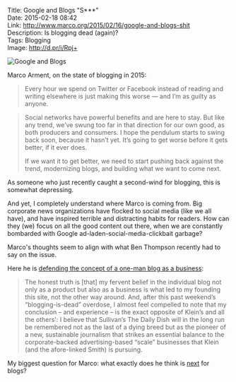 Title: Google and Blogs "S***"  
Date: 2015-02-18 08:42  
Link: http://www.marco.org/2015/02/16/google-and-blogs-shit  
Description: Is blogging dead (again)?  
Tags: Blogging  
Image: http://d.pr/i/Rpj+  

![Google and Blogs][d]

Marco Arment, on the state of blogging in 2015:

> Every hour we spend on Twitter or Facebook instead of reading and writing elsewhere is just making this worse — and I’m as guilty as anyone.

> Social networks have powerful benefits and are here to stay. But like any trend, we’ve swung too far in that direction for our own good, as both producers and consumers. I hope the pendulum starts to swing back soon, because it hasn’t yet. It’s going to get worse before it gets better, if it ever does.
>
> If we want it to get better, we need to start pushing back against the trend, modernizing blogs, and building what we want to come next.

As someone who just recently caught a second-wind for blogging, this is somewhat depressing. 

And yet, I completely understand where Marco is coming from. Big corporate news organizations have flocked to social media (like we all have), and have inspired terrible and distracting habits for readers. How can they (we) focus on all the good content out there, when we are  constantly bombarded with Google ad-laden-social-media-clickbait garbage?

Marco's thoughts seem to align with what Ben Thompson recently had to say on the issue.

Here he is [defending the concept of a one-man blog as a business][stratechery]:

> The honest truth is [that] my fervent belief in the individual blog not only as a product but also as a business is what led to my founding this site, not the other way around. And, after this past weekend’s “blogging-is-dead” overdose, I almost feel compelled to note that my conclusion – and experience – is the exact opposite of Klein’s and all the others': I believe that Sullivan’s The Daily Dish will in the long run be remembered not as the last of a dying breed but as the pioneer of a new, sustainable journalism that strikes an essential balance to the corporate-backed advertising-based “scale” businesses that Klein (and the afore-linked Smith) is pursuing.

My biggest question for Marco: what exactly does he think is [next][d 2] for blogs?

[d]: http://d.pr/i/Rpj+ "Google and Blogs"
[d 2]: http://d.pr/i/1heyD+ "My question to Marco"
[stratechery]: http://stratechery.com/2015/bloggings-bright-future/ "Ben Thompson on the future of blogs"